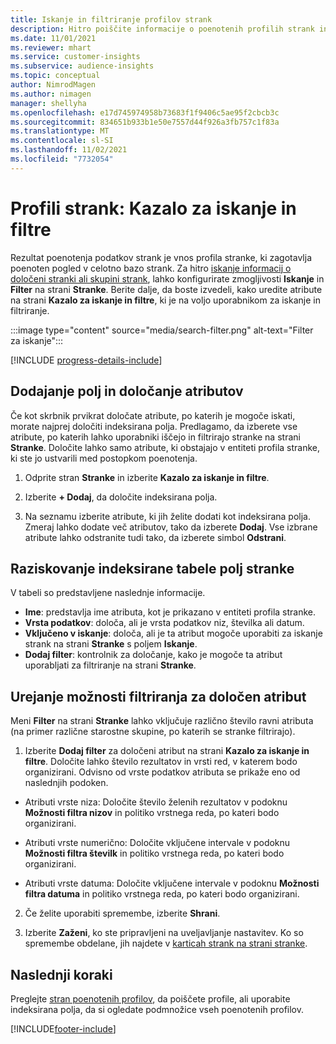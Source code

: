 ```yaml
---
title: Iskanje in filtriranje profilov strank
description: Hitro poiščite informacije o poenotenih profilih strank in filtrirajte za določene atribute.
ms.date: 11/01/2021
ms.reviewer: mhart
ms.service: customer-insights
ms.subservice: audience-insights
ms.topic: conceptual
author: NimrodMagen
ms.author: nimagen
manager: shellyha
ms.openlocfilehash: e17d745974958b73683f1f9406c5ae95f2cbcb3c
ms.sourcegitcommit: 834651b933b1e50e7557d44f926a3fb757c1f83a
ms.translationtype: MT
ms.contentlocale: sl-SI
ms.lasthandoff: 11/02/2021
ms.locfileid: "7732054"
---
```

# <a name="customer-profiles-search--filter-index"></a>Profili strank: Kazalo za iskanje in filtre

Rezultat poenotenja podatkov strank je vnos profila stranke, ki zagotavlja poenoten pogled v celotno bazo strank. Za hitro [iskanje informacij o določeni stranki ali skupini strank](customer-profiles.md), lahko konfigurirate zmogljivosti **Iskanje** in **Filter** na strani **Stranke**. Berite dalje, da boste izvedeli, kako uredite atribute na strani **Kazalo za iskanje in filtre**, ki je na voljo uporabnikom za iskanje in filtriranje.

   :::image type="content" source="media/search-filter.png" alt-text="Filter za iskanje":::

[!INCLUDE [progress-details-include](../includes/progress-details-pane.md)]

## <a name="add-fields-and-specify-attributes"></a>Dodajanje polj in določanje atributov

Če kot skrbnik prvikrat določate atribute, po katerih je mogoče iskati, morate najprej določiti indeksirana polja. Predlagamo, da izberete vse atribute, po katerih lahko uporabniki iščejo in filtrirajo stranke na strani **Stranke**. Določite lahko samo atribute, ki obstajajo v entiteti profila stranke, ki ste jo ustvarili med postopkom poenotenja.

1. Odprite stran **Stranke** in izberite **Kazalo za iskanje in filtre**.

2. Izberite **+ Dodaj**, da določite indeksirana polja.

3. Na seznamu izberite atribute, ki jih želite dodati kot indeksirana polja. Zmeraj lahko dodate več atributov, tako da izberete **Dodaj**. Vse izbrane atribute lahko odstranite tudi tako, da izberete simbol **Odstrani**.

## <a name="explore-the-indexed-customer-fields-table"></a>Raziskovanje indeksirane tabele polj stranke

V tabeli so predstavljene naslednje informacije.

- **Ime**: predstavlja ime atributa, kot je prikazano v entiteti profila stranke.
- **Vrsta podatkov**: določa, ali je vrsta podatkov niz, številka ali datum.
- **Vključeno v iskanje**: določa, ali je ta atribut mogoče uporabiti za iskanje strank na strani **Stranke** s poljem **Iskanje**.
- **Dodaj filter**: kontrolnik za določanje, kako je mogoče ta atribut uporabljati za filtriranje na strani **Stranke**.

## <a name="editing-filtering-options-for-a-given-attribute"></a>Urejanje možnosti filtriranja za določen atribut

Meni **Filter** na strani **Stranke** lahko vključuje različno število ravni atributa (na primer različne starostne skupine, po katerih se stranke filtrirajo).

1. Izberite **Dodaj filter** za določeni atribut na strani **Kazalo za iskanje in filtre**. Določite lahko število rezultatov in vrsti red, v katerem bodo organizirani. Odvisno od vrste podatkov atributa se prikaže eno od naslednjih podoken.

- Atributi vrste niza: Določite število želenih rezultatov v podoknu **Možnosti filtra nizov** in politiko vrstnega reda, po kateri bodo organizirani.

- Atributi vrste numerično: Določite vključene intervale v podoknu **Možnosti filtra številk** in politiko vrstnega reda, po kateri bodo organizirani.

- Atributi vrste datuma: Določite vključene intervale v podoknu **Možnosti filtra datuma** in politiko vrstnega reda, po kateri bodo organizirani.

2. Če želite uporabiti spremembe, izberite **Shrani**.

3. Izberite **Zaženi**, ko ste pripravljeni na uveljavljanje nastavitev. Ko so spremembe obdelane, jih najdete v [karticah strank na strani stranke](customer-profiles.md). 

## <a name="next-steps"></a>Naslednji koraki

Preglejte [stran poenotenih profilov](customer-profiles.md), da poiščete profile, ali uporabite indeksirana polja, da si ogledate podmnožice vseh poenotenih profilov.


[!INCLUDE[footer-include](../includes/footer-banner.md)]

